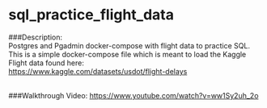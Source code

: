 # sql_practice_flight_data
###Description:
<br />Postgres and Pgadmin docker-compose with flight data to practice SQL.
<br />This is a simple docker-compose file which is meant to load the Kaggle Flight data found here: 
<br />https://www.kaggle.com/datasets/usdot/flight-delays
<br /><br />

###Walkthrough Video:
https://www.youtube.com/watch?v=ww1Sy2uh_2o
